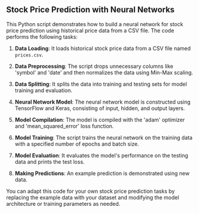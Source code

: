 ## Stock Price Prediction with Neural Networks

This Python script demonstrates how to build a neural network for stock price prediction using historical price data from a CSV file. The code performs the following tasks:

1. **Data Loading**: It loads historical stock price data from a CSV file named `prices.csv`.

2. **Data Preprocessing**: The script drops unnecessary columns like 'symbol' and 'date' and then normalizes the data using Min-Max scaling.

3. **Data Splitting**: It splits the data into training and testing sets for model training and evaluation.

4. **Neural Network Model**: The neural network model is constructed using TensorFlow and Keras, consisting of input, hidden, and output layers.

5. **Model Compilation**: The model is compiled with the 'adam' optimizer and 'mean_squared_error' loss function.

6. **Model Training**: The script trains the neural network on the training data with a specified number of epochs and batch size.

7. **Model Evaluation**: It evaluates the model's performance on the testing data and prints the test loss.

8. **Making Predictions**: An example prediction is demonstrated using new data.

You can adapt this code for your own stock price prediction tasks by replacing the example data with your dataset and modifying the model architecture or training parameters as needed.
